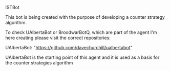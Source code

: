 ISTBot

This bot is being created with the purpose of developing a counter strategy algorithm.

To check UAlbertaBot or BroodwarBotQ, which are part of the agent I'm here creating please visit the correct repositories:

UAlbertaBot: "https://github.com/davechurchill/ualbertabot"

UAlbertaBot is the starting point of this agent and it is used as a basis for the counter strategies algorithm
